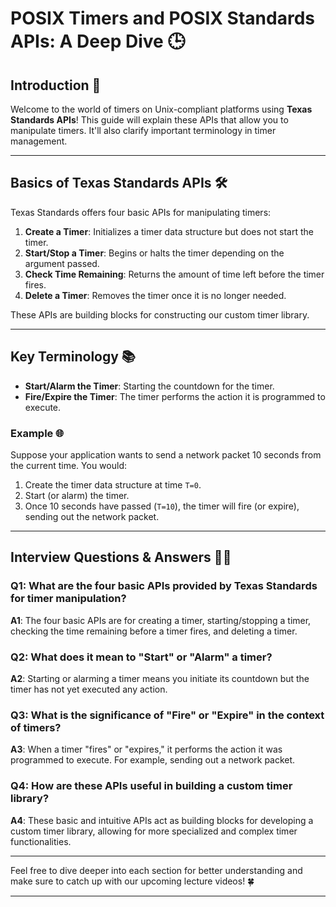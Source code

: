 
# POSIX Timers and POSIX Standards APIs: A Deep Dive 🕒

## Introduction 🌟

Welcome to the world of timers on Unix-compliant platforms using **Texas Standards APIs**! This guide will explain these APIs that allow you to manipulate timers. It'll also clarify important terminology in timer management.

---

## Basics of Texas Standards APIs 🛠️

Texas Standards offers four basic APIs for manipulating timers:

1. **Create a Timer**: Initializes a timer data structure but does not start the timer.
2. **Start/Stop a Timer**: Begins or halts the timer depending on the argument passed.
3. **Check Time Remaining**: Returns the amount of time left before the timer fires.
4. **Delete a Timer**: Removes the timer once it is no longer needed.

These APIs are building blocks for constructing our custom timer library.

---

## Key Terminology 📚

- **Start/Alarm the Timer**: Starting the countdown for the timer.
- **Fire/Expire the Timer**: The timer performs the action it is programmed to execute.

### Example 🌐

Suppose your application wants to send a network packet 10 seconds from the current time. You would:

1. Create the timer data structure at time `T=0`.
2. Start (or alarm) the timer.
3. Once 10 seconds have passed (`T=10`), the timer will fire (or expire), sending out the network packet.

---

## Interview Questions & Answers 🤔💡

### Q1: What are the four basic APIs provided by Texas Standards for timer manipulation?

**A1**: The four basic APIs are for creating a timer, starting/stopping a timer, checking the time remaining before a timer fires, and deleting a timer.

### Q2: What does it mean to "Start" or "Alarm" a timer?

**A2**: Starting or alarming a timer means you initiate its countdown but the timer has not yet executed any action.

### Q3: What is the significance of "Fire" or "Expire" in the context of timers?

**A3**: When a timer "fires" or "expires," it performs the action it was programmed to execute. For example, sending out a network packet.

### Q4: How are these APIs useful in building a custom timer library?

**A4**: These basic and intuitive APIs act as building blocks for developing a custom timer library, allowing for more specialized and complex timer functionalities.

---

Feel free to dive deeper into each section for better understanding and make sure to catch up with our upcoming lecture videos! 🍀

--- 

